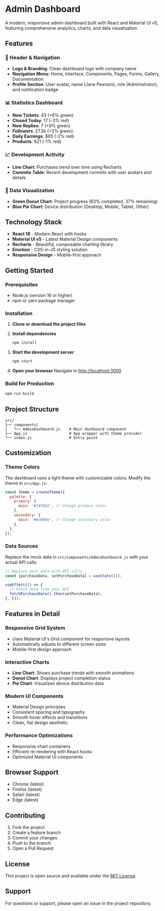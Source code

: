 # Admin Dashboard

A modern, responsive admin dashboard built with React and Material UI v5, featuring comprehensive analytics, charts, and data visualization.

## Features

### 🎯 Header & Navigation
- **Logo & Branding**: Clean dashboard logo with company name
- **Navigation Menu**: Home, Interface, Components, Pages, Forms, Gallery, Documentation
- **Profile Section**: User avatar, name (Jane Pearson), role (Administrator), and notification badge

### 📊 Statistics Dashboard
- **New Tickets**: 43 (+6% green)
- **Closed Today**: 17 (-3% red)
- **New Replies**: 7 (+9% green)
- **Followers**: 27.3k (+3% green)
- **Daily Earnings**: $95 (-2% red)
- **Products**: 621 (-1% red)

### 📈 Development Activity
- **Line Chart**: Purchases trend over time using Recharts
- **Commits Table**: Recent development commits with user avatars and details

### 🎨 Data Visualization
- **Green Donut Chart**: Project progress (63% completed, 37% remaining)
- **Blue Pie Chart**: Device distribution (Desktop, Mobile, Tablet, Other)

## Technology Stack

- **React 18** - Modern React with hooks
- **Material UI v5** - Latest Material Design components
- **Recharts** - Beautiful, composable charting library
- **Emotion** - CSS-in-JS styling solution
- **Responsive Design** - Mobile-first approach

## Getting Started

### Prerequisites
- Node.js (version 16 or higher)
- npm or yarn package manager

### Installation

1. **Clone or download the project files**

2. **Install dependencies**
   ```bash
   npm install
   ```

3. **Start the development server**
   ```bash
   npm start
   ```

4. **Open your browser**
   Navigate to [http://localhost:3000](http://localhost:3000)

### Build for Production

```bash
npm run build
```

## Project Structure

```
src/
├── components/
│   └── AdminDashboard.js    # Main dashboard component
├── App.js                   # App wrapper with theme provider
└── index.js                 # Entry point
```

## Customization

### Theme Colors
The dashboard uses a light theme with customizable colors. Modify the theme in `src/App.js`:

```javascript
const theme = createTheme({
  palette: {
    primary: {
      main: '#1976d2', // Change primary color
    },
    secondary: {
      main: '#dc004e', // Change secondary color
    },
  },
});
```

### Data Sources
Replace the mock data in `src/components/AdminDashboard.js` with your actual API calls:

```javascript
// Replace mock data with API calls
const [purchaseData, setPurchaseData] = useState([]);

useEffect(() => {
  // Fetch data from your API
  fetchPurchaseData().then(setPurchaseData);
}, []);
```

## Features in Detail

### Responsive Grid System
- Uses Material UI's Grid component for responsive layouts
- Automatically adjusts to different screen sizes
- Mobile-first design approach

### Interactive Charts
- **Line Chart**: Shows purchase trends with smooth animations
- **Donut Chart**: Displays project completion status
- **Pie Chart**: Visualizes device distribution data

### Modern UI Components
- Material Design principles
- Consistent spacing and typography
- Smooth hover effects and transitions
- Clean, flat design aesthetic

### Performance Optimizations
- Responsive chart containers
- Efficient re-rendering with React hooks
- Optimized Material UI components

## Browser Support

- Chrome (latest)
- Firefox (latest)
- Safari (latest)
- Edge (latest)

## Contributing

1. Fork the project
2. Create a feature branch
3. Commit your changes
4. Push to the branch
5. Open a Pull Request

## License

This project is open source and available under the [MIT License](LICENSE).

## Support

For questions or support, please open an issue in the project repository.
